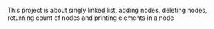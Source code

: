 This project is about singly linked list, adding nodes, deleting nodes, returning count of nodes and printing elements in a node
